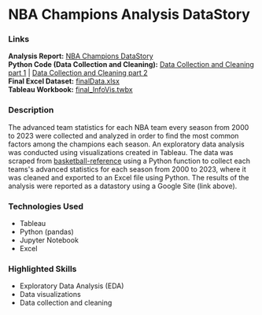 # NBA Champions Analysis DataStory

### Links
**Analysis Report:** [NBA Champions DataStory](https://sites.google.com/view/daniel-jimenez-infovis-final/datastory?authuser=0)  
**Python Code (Data Collection and Cleaning):** [Data Collection and Cleaning part 1]() | [Data Collection and Cleaning part 2]()  
**Final Excel Dataset:** [finalData.xlsx]()  
**Tableau Workbook:** [final_InfoVis.twbx]()

### Description
The advanced team statistics for each NBA team every season from 2000 to 2023 were collected and analyzed in order to find the most common factors among the champions each season. An exploratory data analysis was conducted using visualizations created in Tableau. The data was scraped from [basketball-reference](https://www.basketball-reference.com/) using a Python function to collect each teams's advanced statistics for each season from 2000 to 2023, where it was cleaned and exported to an Excel file using Python. The results of the analysis were reported as a datastory using a Google Site (link above).

### Technologies Used
- Tableau
- Python (pandas)
- Jupyter Notebook
- Excel

### Highlighted Skills
- Exploratory Data Analysis (EDA)
- Data visualizations
- Data collection and cleaning

